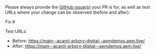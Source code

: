 Please always provide the [GitHub issue(s)](../issues) your PR is for, as well as test URLs where your change can be observed (before and after):

Fix #<gh-issue-id>

Test URLs:
- Before: https://main--acarol-arbory-digital--aemdemos.aem.live/
- After: https://main--acarol-arbory-digital--aemdemos.aem.live/
